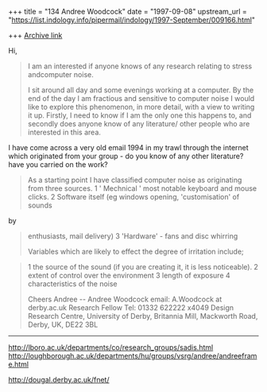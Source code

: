 +++
title = "134 Andree Woodcock"
date = "1997-09-08"
upstream_url = "https://list.indology.info/pipermail/indology/1997-September/009166.html"

+++
[Archive link](https://list.indology.info/pipermail/indology/1997-September/009166.html)

Hi,
> I am an interested if anyone knows of any research relating to stress
andcomputer noise.
>
> I sit around all day and some evenings working at a computer.
> By the end of the day I am  fractious and sensitive to computer noise
>  I would like to explore this phenomenon, in more detail, with a view
to
> writing it up.
> Firstly, I need to know if I am the only one this happens to,
> and secondly does anyone know of any literature/ other people who are
> interested in this area.
>
I have come across a very old email 1994 in my trawl through the
internet which originated from your group - do you know of any other
literature? have you carried on the work?

> As a starting point I have classified computer noise as originating
from
> three sources.
> 1      ' Mechnical ' most notable keyboard and mouse clicks.
> 2       Software itself (eg windows opening, 'customisation' of sounds

by
> enthusiasts, mail delivery)
> 3       'Hardware' - fans and disc whirring
>
> Variables which are likely to effect the degree of irritation include;

> 1       the source of the sound (if you are creating it, it is less
noticeable).
> 2       extent of control over the environment
> 3       length of exposure
> 4       characteristics of the noise
>
> Cheers
> Andree
--
Andree Woodcock  email:  A.Woodcock at derby.ac.uk
Research Fellow  Tel:  01332 622222 x4049
Design Research Centre, University of Derby,
Britannia Mill, Mackworth Road, Derby, UK, DE22 3BL
------------------------------------------------------
http://lboro.ac.uk/departments/co/research_groups/sadis.html
http://loughborough.ac.uk/departments/hu/groups/vsrg/andree/andreeframe.html

http://dougal.derby.ac.uk/fnet/






